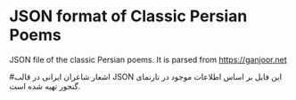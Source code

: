 # JSON format of Classic Persian Poems
JSON file of the classic Persian poems. It is parsed from https://ganjoor.net

#اشعار شاعران ایرانی در قالب JSON
این فایل بر اساس اطلاعات موجود در تارنمای گنجور تهیه شده است.
